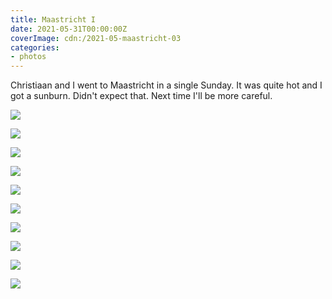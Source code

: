 ```yaml
---
title: Maastricht I
date: 2021-05-31T00:00:00Z
coverImage: cdn:/2021-05-maastricht-03
categories:
- photos
---
```


Christiaan and I went to Maastricht in a single Sunday. It was quite hot and I got a sunburn. Didn't expect that. Next time I'll be more careful.

<style>
.g2021maai {
  grid-template-columns: repeat(6, 1fr);
  grid-template-areas:
    "z z z z z z"
    "a a a b b b"
    "c c c d d d"
    "e e e e e e"
    "f f g g h h"
    "i i i i i i";
}

.g2021maai > *:nth-child(1) { grid-area: z; }
.g2021maai > *:nth-child(2) { grid-area: a; }
.g2021maai > *:nth-child(3) { grid-area: b; }
.g2021maai > *:nth-child(4) { grid-area: c; }
.g2021maai > *:nth-child(5) { grid-area: d; }
.g2021maai > *:nth-child(6) { grid-area: e; }
.g2021maai > *:nth-child(7) { grid-area: f; }
.g2021maai > *:nth-child(8) { grid-area: g; }
.g2021maai > *:nth-child(9) { grid-area: h; }
.g2021maai > *:nth-child(10) { grid-area: i; }
</style>

<div class="fw g2021maai fg">

![](cdn:/2021-05-maastricht-03)

![](cdn:/2021-05-maastricht-01)

![](cdn:/2021-05-maastricht-13)

![](cdn:/2021-05-maastricht-14)

![](cdn:/2021-05-maastricht-04)

![](cdn:/2021-05-maastricht-15)

![](cdn:/2021-05-maastricht-05)

![](cdn:/2021-05-maastricht-06)

![](cdn:/2021-05-maastricht-10)

![](cdn:/2021-05-maastricht-02)

</div>
